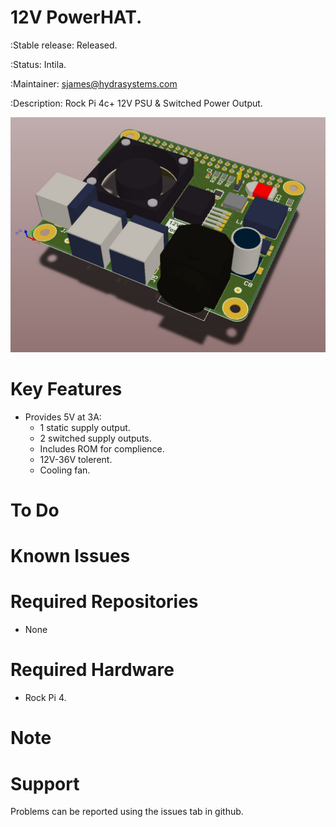12V PowerHAT.
============

:Stable release:  Released.

:Status:  Intila.

:Maintainer:  sjames@hydrasystems.com

:Description:  Rock Pi 4c+ 12V PSU & Switched Power Output.


![Alt text](PowerHAT-1B1.jpg)

Key Features
============

* Provides 5V at 3A:
    * 1 static supply output.
    * 2 switched supply outputs.
    * Includes ROM for complience.
    * 12V-36V tolerent.
    * Cooling fan.


To Do
=====

Known Issues
============

Required Repositories
================

* None

Required Hardware
=================

* Rock Pi 4.

Note
=======


Support
=======

Problems can be reported using the issues tab in github.

